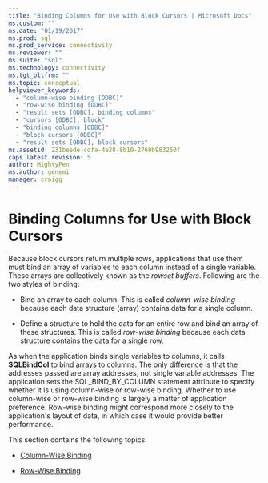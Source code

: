 ```yaml
---
title: "Binding Columns for Use with Block Cursors | Microsoft Docs"
ms.custom: ""
ms.date: "01/19/2017"
ms.prod: sql
ms.prod_service: connectivity
ms.reviewer: ""
ms.suite: "sql"
ms.technology: connectivity
ms.tgt_pltfrm: ""
ms.topic: conceptual
helpviewer_keywords: 
  - "column-wise binding [ODBC]"
  - "row-wise binding [ODBC]"
  - "result sets [ODBC], binding columns"
  - "cursors [ODBC], block"
  - "binding columns [ODBC]"
  - "block cursors [ODBC]"
  - "result sets [ODBC], block cursors"
ms.assetid: 231beede-cdfa-4e28-8b10-2760b983250f
caps.latest.revision: 5
author: MightyPen
ms.author: genemi
manager: craigg
---
```

# Binding Columns for Use with Block Cursors
Because block cursors return multiple rows, applications that use them must bind an array of variables to each column instead of a single variable. These arrays are collectively known as the *rowset buffers*. Following are the two styles of binding:  
  
-   Bind an array to each column. This is called *column-wise binding* because each data structure (array) contains data for a single column.  
  
-   Define a structure to hold the data for an entire row and bind an array of these structures. This is called *row-wise binding* because each data structure contains the data for a single row.  
  
 As when the application binds single variables to columns, it calls **SQLBindCol** to bind arrays to columns. The only difference is that the addresses passed are array addresses, not single variable addresses. The application sets the SQL_BIND_BY_COLUMN statement attribute to specify whether it is using column-wise or row-wise binding. Whether to use column-wise or row-wise binding is largely a matter of application preference. Row-wise binding might correspond more closely to the application's layout of data, in which case it would provide better performance.  
  
 This section contains the following topics.  
  
-   [Column-Wise Binding](../../../odbc/reference/develop-app/column-wise-binding.md)  
  
-   [Row-Wise Binding](../../../odbc/reference/develop-app/row-wise-binding.md)
